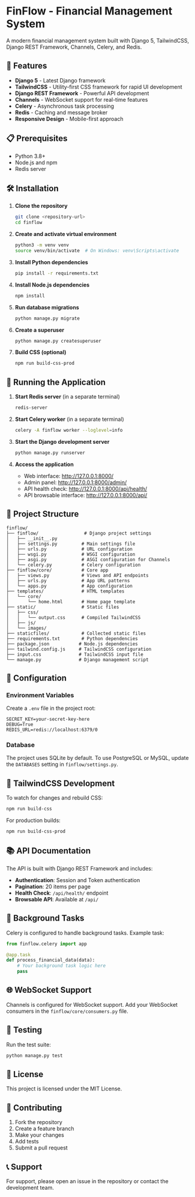 # FinFlow - Financial Management System

A modern financial management system built with Django 5, TailwindCSS, Django REST Framework, Channels, Celery, and Redis.

## 🚀 Features

- **Django 5** - Latest Django framework
- **TailwindCSS** - Utility-first CSS framework for rapid UI development
- **Django REST Framework** - Powerful API development
- **Channels** - WebSocket support for real-time features
- **Celery** - Asynchronous task processing
- **Redis** - Caching and message broker
- **Responsive Design** - Mobile-first approach

## 📋 Prerequisites

- Python 3.8+
- Node.js and npm
- Redis server

## 🛠️ Installation

1. **Clone the repository**
   ```bash
   git clone <repository-url>
   cd finflow
   ```

2. **Create and activate virtual environment**
   ```bash
   python3 -m venv venv
   source venv/bin/activate  # On Windows: venv\Scripts\activate
   ```

3. **Install Python dependencies**
   ```bash
   pip install -r requirements.txt
   ```

4. **Install Node.js dependencies**
   ```bash
   npm install
   ```

5. **Run database migrations**
   ```bash
   python manage.py migrate
   ```

6. **Create a superuser**
   ```bash
   python manage.py createsuperuser
   ```

7. **Build CSS (optional)**
   ```bash
   npm run build-css-prod
   ```

## 🚀 Running the Application

1. **Start Redis server** (in a separate terminal)
   ```bash
   redis-server
   ```

2. **Start Celery worker** (in a separate terminal)
   ```bash
   celery -A finflow worker --loglevel=info
   ```

3. **Start the Django development server**
   ```bash
   python manage.py runserver
   ```

4. **Access the application**
   - Web interface: http://127.0.0.1:8000/
   - Admin panel: http://127.0.0.1:8000/admin/
   - API health check: http://127.0.0.1:8000/api/health/
   - API browsable interface: http://127.0.0.1:8000/api/

## 📁 Project Structure

```
finflow/
├── finflow/                 # Django project settings
│   ├── __init__.py
│   ├── settings.py         # Main settings file
│   ├── urls.py             # URL configuration
│   ├── wsgi.py             # WSGI configuration
│   ├── asgi.py             # ASGI configuration for Channels
│   └── celery.py           # Celery configuration
├── finflow/core/           # Core app
│   ├── views.py            # Views and API endpoints
│   ├── urls.py             # App URL patterns
│   └── apps.py             # App configuration
├── templates/              # HTML templates
│   └── core/
│       └── home.html       # Home page template
├── static/                 # Static files
│   ├── css/
│   │   └── output.css      # Compiled TailwindCSS
│   ├── js/
│   └── images/
├── staticfiles/            # Collected static files
├── requirements.txt        # Python dependencies
├── package.json           # Node.js dependencies
├── tailwind.config.js     # TailwindCSS configuration
├── input.css              # TailwindCSS input file
└── manage.py              # Django management script
```

## 🔧 Configuration

### Environment Variables

Create a `.env` file in the project root:

```env
SECRET_KEY=your-secret-key-here
DEBUG=True
REDIS_URL=redis://localhost:6379/0
```

### Database

The project uses SQLite by default. To use PostgreSQL or MySQL, update the `DATABASES` setting in `finflow/settings.py`.

## 🎨 TailwindCSS Development

To watch for changes and rebuild CSS:

```bash
npm run build-css
```

For production builds:

```bash
npm run build-css-prod
```

## 📚 API Documentation

The API is built with Django REST Framework and includes:

- **Authentication**: Session and Token authentication
- **Pagination**: 20 items per page
- **Health Check**: `/api/health/` endpoint
- **Browsable API**: Available at `/api/`

## 🔄 Background Tasks

Celery is configured to handle background tasks. Example task:

```python
from finflow.celery import app

@app.task
def process_financial_data(data):
    # Your background task logic here
    pass
```

## 🌐 WebSocket Support

Channels is configured for WebSocket support. Add your WebSocket consumers in the `finflow/core/consumers.py` file.

## 🧪 Testing

Run the test suite:

```bash
python manage.py test
```

## 📝 License

This project is licensed under the MIT License.

## 🤝 Contributing

1. Fork the repository
2. Create a feature branch
3. Make your changes
4. Add tests
5. Submit a pull request

## 📞 Support

For support, please open an issue in the repository or contact the development team.

